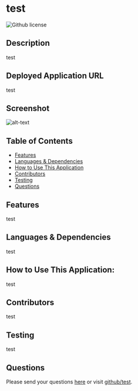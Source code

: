 # test 
![Github license](https://img.shields.io/badge/license--blue.svg)
## Description
test
## Deployed Application URL
test
## Screenshot
![alt-text](test)
## Table of Contents
* [Features](#features)
* [Languages & Dependencies](#languagesanddependencies)
* [How to Use This Application](#HowtoUseThisApplication)
* [Contributors](#contributors)
* [Testing](#testing)
* [Questions](#questions)
## Features
test
## Languages & Dependencies
test
## How to Use This Application:
test
## Contributors
test
## Testing
test
## Questions
Please send your questions [here](mailto:test?subject=[GitHub]%20Dev%20Connect) or visit [github/test](https://github.com/test).

